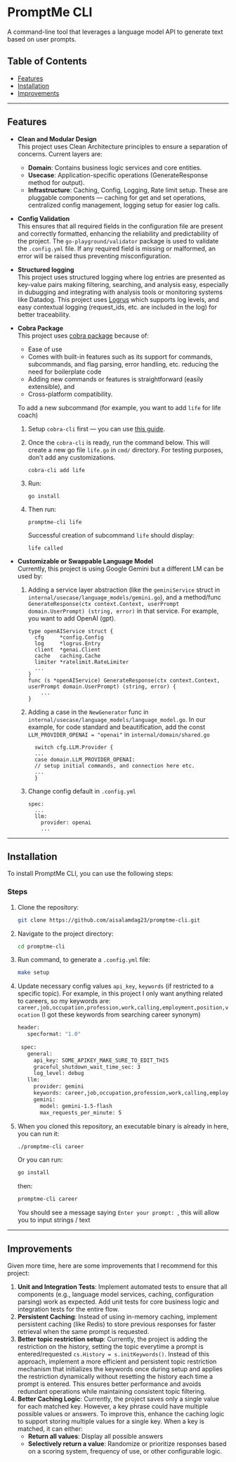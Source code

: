 # PromptMe CLI

A command-line tool that leverages a language model API to generate text based on user prompts. 

## Table of Contents
- [Features](#features)
- [Installation](#installation)
- [Improvements](#improvements)

---

## Features
- **Clean and Modular Design**  
  This project uses Clean Architecture principles to ensure a separation of concerns. Current layers are:  
  - **Domain**: Contains business logic services and core entities.
  - **Usecase**: Application-specific operations (GenerateResponse method for output).
  - **Infrastructure**: Caching, Config, Logging, Rate limit setup. These are pluggable components — caching for get and set operations, centralized config management, logging setup for easier log calls.

- **Config Validation**  
This ensures that all required fields in the configuration file are present and correctly formatted, enhancing the reliability and predictability of the project. The `go-playground/validator` package is used to validate the `.config.yml` file. If any required field is missing or malformed, an error will be raised thus preventing misconfiguration.

- **Structured logging**  
This project uses structured logging where log entries are presented as key-value pairs making filtering, searching, and analysis easy, especially in dubugging and integrating with analysis tools or monitoring systems like Datadog. This project uses [Logrus](https://github.com/sirupsen/logrus) which supports log levels, and easy contextual logging (request_ids, etc. are included in the log) for better traceability.

- **Cobra Package**  
This project uses [cobra package](https://github.com/spf13/cobra) because of:  
  - Ease of use
  - Comes with built-in features such as its support for commands, subcommands, and flag parsing, error handling, etc. reducing the need for boilerplate code
  - Adding new commands or features is straightforward (easily extensible), and
  - Cross-platform compatibility.
    
  To add a new subcommand (for example, you want to add `life` for life coach)
  1. Setup `cobra-cli` first — you can use [this guide](https://www.digitalocean.com/community/tutorials/how-to-use-the-cobra-package-in-go).
  2. Once the `cobra-cli` is ready, run the command below. This will create a new go file `life.go` in `cmd/` directory. For testing purposes, don't add any customizations.
      ```
      cobra-cli add life
      ```
    
  3. Run:
      ```
      go install
      ```
  4. Then run:
      ```
      promptme-cli life
      ```
      Successful creation of subcommand `life` should display:
      ```
      life called
      ```
- **Customizable or Swappable Language Model**  
Currently, this project is using Google Gemini but a different LM can be used by:  
  1. Adding a service layer abstraction (like the `geminiService` struct in `internal/usecase/language_models/gemini.go`), and a method/func `GenerateResponse(ctx context.Context, userPrompt domain.UserPrompt) (string, error)` in that service. For example, you want to add OpenAI (gpt). 
      ```
      type openAIService struct {
      	cfg     *config.Config
      	log     *logrus.Entry
      	client  *genai.Client
      	cache   caching.Cache
      	limiter *ratelimit.RateLimiter
      	...
      }
      func (s *openAIService) GenerateResponse(ctx context.Context, userPrompt domain.UserPrompt) (string, error) {
          ...
      }
      ```
  2. Adding a case in the `NewGenerator` func in `internal/usecase/language_models/language_model.go`. In our example, for code standard and beautification, add the const `LLM_PROVIDER_OPENAI = "openai"` in `internal/domain/shared.go`
      ```
        switch cfg.LLM.Provider {
    	...
        case domain.LLM_PROVIDER_OPENAI:
        // setup initial commands, and connection here etc.
    	...
    	}
      ```
  3. Change config default in `.config.yml` 
      ```
      spec:
        ...
        llm:
          provider: openai
          ...
      ```
---

## Installation
To install PromptMe CLI, you can use the following steps:

### Steps
1. Clone the repository:
   ```bash
   git clone https://github.com/aisalamdag23/promptme-cli.git
   ```
2. Navigate to the project directory:
   ```bash
   cd promptme-cli
   ```
3. Run command, to generate a `.config.yml` file:
   ```bash
   make setup
   ```
4. Update necessary config values `api_key`, `keywords` (if restricted to a specific topic). For example, in this project I only want anything related to careers, so my keywords are: `career,job,occupation,profession,work,calling,employment,position,vocation` (I got these keywords from searching career synonym)
   ```bash
   header:
      specformat: "1.0"
    
    spec:
      general:
        api_key: SOME_APIKEY_MAKE_SURE_TO_EDIT_THIS
        graceful_shutdown_wait_time_sec: 3
        log_level: debug
      llm:
        provider: gemini
        keywords: career,job,occupation,profession,work,calling,employment,position,vocation
        gemini:
          model: gemini-1.5-flash
          max_requests_per_minute: 5
   ```
5. When you cloned this repository, an executable binary is already in here, you can run it:
   ```bash
   ./promptme-cli career
   ```
   Or you can run:
   ```bash
   go install
   ```
   then:
    ```bash
   promptme-cli career
   ```
   You should see a message saying `Enter your prompt: `, this will allow you to input strings / text

---
## Improvements  
Given more time, here are some improvements that I recommend for this project:  
1. **Unit and Integration Tests**: Implement automated tests to ensure that all components (e.g., language model services, caching, configuration parsing) work as expected. Add unit tests for core business logic and integration tests for the entire flow.
2. **Persistent Caching**: Instead of using in-memory caching, implement persistent caching (like Redis) to store previous responses for faster retrieval when the same prompt is requested.
3. **Better topic restriction setup**: Currently, the project is adding the restriction on the history, setting the topic everytime a prompt is entered/requested `cs.History = s.initKeywords()`. Instead of this approach, implement a more efficient and persistent topic restriction mechanism that initializes the keywords once during setup and applies the restriction dynamically without resetting the history each time a prompt is entered. This ensures better performance and avoids redundant operations while maintaining consistent topic filtering.
4. **Better Caching Logic**: Currently, the project saves only a single value for each matched key. However, a key phrase could have multiple possible values or answers. To improve this, enhance the caching logic to support storing multiple values for a single key. When a key is matched, it can either:
    - **Return all values**: Display all possible answers
    - **Selectively return a value**: Randomize or prioritize responses based on a scoring system, frequency of use, or other configurable logic.

